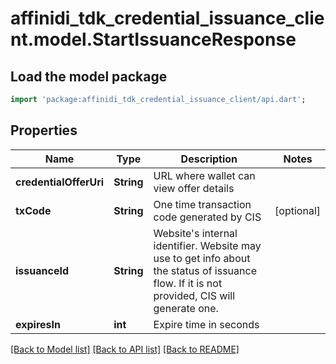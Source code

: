 # affinidi_tdk_credential_issuance_client.model.StartIssuanceResponse

## Load the model package

```dart
import 'package:affinidi_tdk_credential_issuance_client/api.dart';
```

## Properties

| Name                   | Type       | Description                                                                                                                                 | Notes      |
| ---------------------- | ---------- | ------------------------------------------------------------------------------------------------------------------------------------------- | ---------- |
| **credentialOfferUri** | **String** | URL where wallet can view offer details                                                                                                     |
| **txCode**             | **String** | One time transaction code generated by CIS                                                                                                  | [optional] |
| **issuanceId**         | **String** | Website's internal identifier. Website may use to get info about the status of issuance flow. If it is not provided, CIS will generate one. |
| **expiresIn**          | **int**    | Expire time in seconds                                                                                                                      |

[[Back to Model list]](../README.md#documentation-for-models) [[Back to API list]](../README.md#documentation-for-api-endpoints) [[Back to README]](../README.md)
